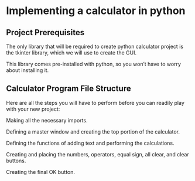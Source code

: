 # Implementing a calculator in python

## Project Prerequisites

The only library that will be required to create python calculator project is the tkinter library, which we will use to create the GUI.

This library comes pre-installed with python, so you won’t have to worry about installing it.


## Calculator Program File Structure

Here are all the steps you will have to perform before you can readily play with your new project:

Making all the necessary imports.

Defining a master window and creating the top portion of the calculator.

Defining the functions of adding text and performing the calculations.

Creating and placing the numbers, operators, equal sign, all clear, and clear buttons.

Creating the final OK button.
